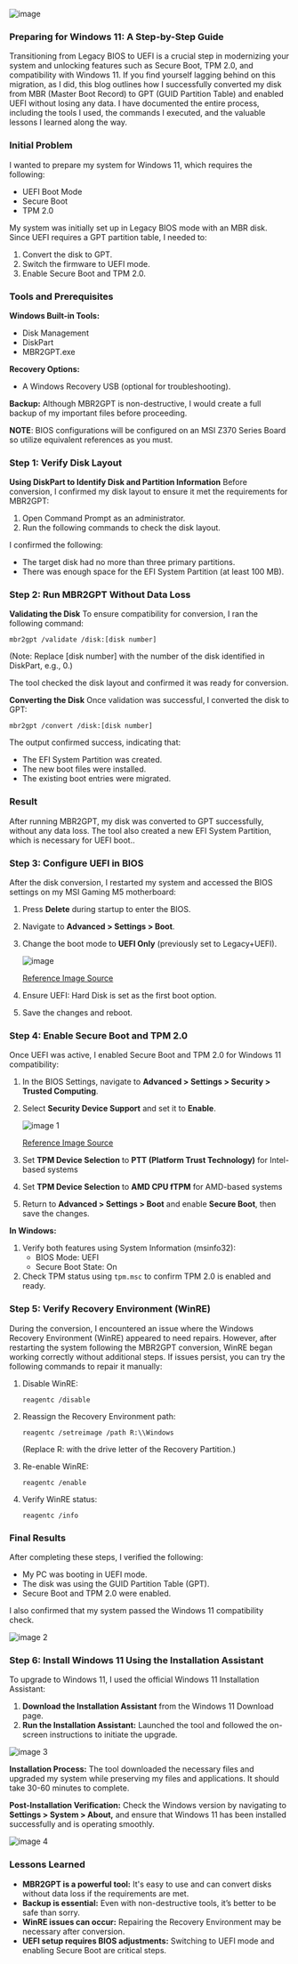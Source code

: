 ![image](https://github.com/user-attachments/assets/a1c5865a-84fb-4e79-9e63-10b1fa1f6c9e)

### Preparing for Windows 11: A Step-by-Step Guide

Transitioning from Legacy BIOS to UEFI is a crucial step in modernizing your system and unlocking features such as Secure Boot, TPM 2.0, and compatibility with Windows 11. If you find yourself lagging behind on this migration, as I did, this blog outlines how I successfully converted my disk from MBR (Master Boot Record) to GPT (GUID Partition Table) and enabled UEFI without losing any data. I have documented the entire process, including the tools I used, the commands I executed, and the valuable lessons I learned along the way.

### Initial Problem

I wanted to prepare my system for Windows 11, which requires the following:

- UEFI Boot Mode
- Secure Boot
- TPM 2.0

My system was initially set up in Legacy BIOS mode with an MBR disk. Since UEFI requires a GPT partition table, I needed to:

1. Convert the disk to GPT.
2. Switch the firmware to UEFI mode.
3. Enable Secure Boot and TPM 2.0.

### Tools and Prerequisites

**Windows Built-in Tools:**

- Disk Management
- DiskPart
- MBR2GPT.exe

**Recovery Options:**

- A Windows Recovery USB (optional for troubleshooting).

**Backup:**
Although MBR2GPT is non-destructive, I would create a full backup of my important files before proceeding.

**NOTE**: BIOS configurations will be configured on an MSI Z370 Series Board so utilize equivalent references as you must.

### Step 1: Verify Disk Layout

**Using DiskPart to Identify Disk and Partition Information**
Before conversion, I confirmed my disk layout to ensure it met the requirements for MBR2GPT:

1. Open Command Prompt as an administrator.
2. Run the following commands to check the disk layout.

I confirmed the following:

- The target disk had no more than three primary partitions.
- There was enough space for the EFI System Partition (at least 100 MB).

### Step 2: Run MBR2GPT Without Data Loss

**Validating the Disk**
To ensure compatibility for conversion, I ran the following command:

```
mbr2gpt /validate /disk:[disk number]

```

(Note: Replace [disk number] with the number of the disk identified in DiskPart, e.g., 0.)

The tool checked the disk layout and confirmed it was ready for conversion.

**Converting the Disk**
Once validation was successful, I converted the disk to GPT:

```
mbr2gpt /convert /disk:[disk number]

```

The output confirmed success, indicating that:

- The EFI System Partition was created.
- The new boot files were installed.
- The existing boot entries were migrated.

### Result

After running MBR2GPT, my disk was converted to GPT successfully, without any data loss. The tool also created a new EFI System Partition, which is necessary for UEFI boot..

### Step 3: Configure UEFI in BIOS

After the disk conversion, I restarted my system and accessed the BIOS settings on my MSI Gaming M5 motherboard:

1. Press **Delete** during startup to enter the BIOS.
2. Navigate to **Advanced > Settings > Boot**.
3. Change the boot mode to **UEFI Only** (previously set to Legacy+UEFI).
    
    ![image](https://github.com/user-attachments/assets/e8d583a9-fc0b-41b3-9b99-f91f8b729b12)

    [Reference Image Source](https://appuals.com/msi-z370-gaming-pro-carbon-motherboard-review/) 
    
4. Ensure UEFI: Hard Disk is set as the first boot option.
5. Save the changes and reboot.

### Step 4: Enable Secure Boot and TPM 2.0

Once UEFI was active, I enabled Secure Boot and TPM 2.0 for Windows 11 compatibility:

1. In the BIOS Settings, navigate to **Advanced > Settings > Security > Trusted Computing**.
2. Select **Security Device Support** and set it to **Enable**.
    
    ![image 1](https://github.com/user-attachments/assets/2aab996c-3ef2-4b04-bcee-c9bf4f637ee6)

    [Reference Image Source](https://www.msi.com/blog/How-to-Enable-TPM-on-MSI-Motherboards-Featuring-TPM-2-0)
    
3. Set **TPM Device Selection** to **PTT (Platform Trust Technology)** for Intel-based systems 
4. Set **TPM Device Selection** to **AMD CPU fTPM** for AMD-based systems
5. Return to **Advanced > Settings > Boot** and enable **Secure Boot**, then save the changes.

**In Windows:**

1. Verify both features using System Information (msinfo32):
    - BIOS Mode: UEFI
    - Secure Boot State: On
2. Check TPM status using `tpm.msc` to confirm TPM 2.0 is enabled and ready.

### Step 5: Verify Recovery Environment (WinRE)

During the conversion, I encountered an issue where the Windows Recovery Environment (WinRE) appeared to need repairs. However, after restarting the system following the MBR2GPT conversion, WinRE began working correctly without additional steps. If issues persist, you can try the following commands to repair it manually:

1. Disable WinRE:
    
    ```
    reagentc /disable
    
    ```
    
2. Reassign the Recovery Environment path:
    
    ```
    reagentc /setreimage /path R:\\Windows
    
    ```
    
    (Replace R: with the drive letter of the Recovery Partition.)
    
3. Re-enable WinRE:
    
    ```
    reagentc /enable
    
    ```
    
4. Verify WinRE status:
    
    ```
    reagentc /info
    
    ```
    

### Final Results

After completing these steps, I verified the following:

- My PC was booting in UEFI mode.
- The disk was using the GUID Partition Table (GPT).
- Secure Boot and TPM 2.0 were enabled.

I also confirmed that my system passed the Windows 11 compatibility check.

![image 2](https://github.com/user-attachments/assets/65cd53d8-9d32-4313-bbce-7cfeace91e7a)

### Step 6: Install Windows 11 Using the Installation Assistant

To upgrade to Windows 11, I used the official Windows 11 Installation Assistant:

1. **Download the Installation Assistant** from the Windows 11 Download page.
2. **Run the Installation Assistant:** Launched the tool and followed the on-screen instructions to initiate the upgrade.

![image 3](https://github.com/user-attachments/assets/53ec63e3-c5ee-41bd-8e66-16803302c594)

**Installation Process:**
The tool downloaded the necessary files and upgraded my system while preserving my files and applications. It should take 30-60 minutes to complete.

**Post-Installation Verification:**
Check the Windows version by navigating to **Settings > System > About,** and ensure that Windows 11 has been installed successfully and is operating smoothly.

![image 4](https://github.com/user-attachments/assets/813cbd35-fe96-49cf-9819-859dc2af1895)

### Lessons Learned

- **MBR2GPT is a powerful tool:** It's easy to use and can convert disks without data loss if the requirements are met.
- **Backup is essential:** Even with non-destructive tools, it’s better to be safe than sorry.
- **WinRE issues can occur:** Repairing the Recovery Environment may be necessary after conversion.
- **UEFI setup requires BIOS adjustments:** Switching to UEFI mode and enabling Secure Boot are critical steps.
